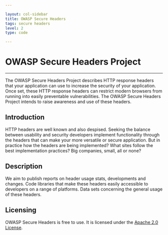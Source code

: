 ```yaml
---

layout: col-sidebar
title: OWASP Secure Headers
tags: secure headers
level: 2
type: code

---
```


# OWASP Secure Headers Project
----

The OWASP Secure Headers Project describes HTTP response headers that your application can use to increase the security of your application. Once set, these HTTP response headers can restrict modern browsers from running into easily preventable vulnerabilities. The OWASP Secure Headers Project intends to raise awareness and use of these headers.

## Introduction

HTTP headers are well known and also despised. Seeking the balance between usability and security developers implement functionality through the headers that can make your more versatile or secure application. But in practice how the headers are being implemented? What sites follow the best implementation practices? Big companies, small, all or none?

## Description

We aim to publish reports on header usage stats, developments and changes. Code libraries that make these headers easily accessible to developers on a range of platforms. Data sets concerning the general usage of these headers.

## Licensing

OWASP Secure Headers is free to use. It is licensed under the [Apache 2.0 License](LICENSE).
